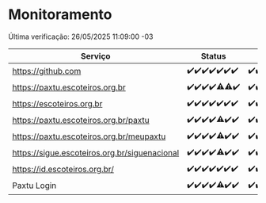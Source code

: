 # Monitoramento

Última verificação: 26/05/2025 11:09:00 -03

|Serviço|Status|Últimas 24h|
|---|---|---|
|https://github.com|<span title="2025-05-19: OK=23">✔️</span><span title="2025-05-20: OK=23">✔️</span><span title="2025-05-21: OK=23">✔️</span><span title="2025-05-22: OK=23">✔️</span><span title="2025-05-23: OK=23">✔️</span><span title="2025-05-24: OK=23">✔️</span><span title="2025-05-25: OK=14">✔️</span>|<span title="25/05/2025 12:08:00 -03 : 200">✔️</span><span title="25/05/2025 13:09:00 -03 : 200">✔️</span><span title="25/05/2025 14:07:00 -03 : 200">✔️</span><span title="25/05/2025 15:11:00 -03 : 200">✔️</span><span title="25/05/2025 16:06:00 -03 : 200">✔️</span><span title="25/05/2025 17:09:00 -03 : 200">✔️</span><span title="25/05/2025 18:07:00 -03 : 200">✔️</span><span title="25/05/2025 19:08:00 -03 : 200">✔️</span><span title="25/05/2025 20:09:00 -03 : 200">✔️</span><span title="25/05/2025 21:49:00 -03 : 200">✔️</span><span title="25/05/2025 23:40:00 -03 : 200">✔️</span><span title="26/05/2025 00:39:00 -03 : 200">✔️</span><span title="26/05/2025 01:16:00 -03 : 200">✔️</span><span title="26/05/2025 02:10:00 -03 : 200">✔️</span><span title="26/05/2025 03:14:00 -03 : 200">✔️</span><span title="26/05/2025 05:19:00 -03 : 200">✔️</span><span title="26/05/2025 06:37:00 -03 : 200">✔️</span><span title="26/05/2025 07:14:00 -03 : 200">✔️</span><span title="26/05/2025 08:07:00 -03 : 200">✔️</span><span title="26/05/2025 09:17:00 -03 : 200">✔️</span><span title="26/05/2025 10:21:00 -03 : 200">✔️</span><span title="26/05/2025 11:09:00 -03 : 200">✔️</span>|
|https://paxtu.escoteiros.org.br|<span title="2025-05-19: OK=23">✔️</span><span title="2025-05-20: OK=23">✔️</span><span title="2025-05-21: OK=23">✔️</span><span title="2025-05-22: OK=23">✔️</span><span title="2025-05-23: OK=22, Falhas=1">⚠️</span><span title="2025-05-24: OK=22, Falhas=1">⚠️</span><span title="2025-05-25: OK=14">✔️</span>|<span title="25/05/2025 12:08:00 -03 : 200">✔️</span><span title="25/05/2025 13:09:00 -03 : 200">✔️</span><span title="25/05/2025 14:07:00 -03 : 200">✔️</span><span title="25/05/2025 15:11:00 -03 : 200">✔️</span><span title="25/05/2025 16:06:00 -03 : 200">✔️</span><span title="25/05/2025 17:09:00 -03 : 200">✔️</span><span title="25/05/2025 18:07:00 -03 : 200">✔️</span><span title="25/05/2025 19:08:00 -03 : 200">✔️</span><span title="25/05/2025 20:09:00 -03 : 200">✔️</span><span title="25/05/2025 21:49:00 -03 : 200">✔️</span><span title="25/05/2025 23:40:00 -03 : 200">✔️</span><span title="26/05/2025 00:39:00 -03 : 200">✔️</span><span title="26/05/2025 01:16:00 -03 : 200">✔️</span><span title="26/05/2025 02:10:00 -03 : 200">✔️</span><span title="26/05/2025 03:14:00 -03 : 200">✔️</span><span title="26/05/2025 05:19:00 -03 : 200">✔️</span><span title="26/05/2025 06:37:00 -03 : 200">✔️</span><span title="26/05/2025 07:14:00 -03 : 200">✔️</span><span title="26/05/2025 08:07:00 -03 : 200">✔️</span><span title="26/05/2025 09:17:00 -03 : 0">❌</span><span title="26/05/2025 10:21:00 -03 : 200">✔️</span><span title="26/05/2025 11:09:00 -03 : 200">✔️</span>|
|https://escoteiros.org.br|<span title="2025-05-19: OK=23">✔️</span><span title="2025-05-20: OK=23">✔️</span><span title="2025-05-21: OK=23">✔️</span><span title="2025-05-22: OK=23">✔️</span><span title="2025-05-23: OK=23">✔️</span><span title="2025-05-24: OK=23">✔️</span><span title="2025-05-25: OK=14">✔️</span>|<span title="25/05/2025 12:08:00 -03 : 200">✔️</span><span title="25/05/2025 13:09:00 -03 : 200">✔️</span><span title="25/05/2025 14:07:00 -03 : 200">✔️</span><span title="25/05/2025 15:11:00 -03 : 200">✔️</span><span title="25/05/2025 16:06:00 -03 : 200">✔️</span><span title="25/05/2025 17:09:00 -03 : 200">✔️</span><span title="25/05/2025 18:07:00 -03 : 200">✔️</span><span title="25/05/2025 19:08:00 -03 : 200">✔️</span><span title="25/05/2025 20:09:00 -03 : 200">✔️</span><span title="25/05/2025 21:49:00 -03 : 200">✔️</span><span title="25/05/2025 23:40:00 -03 : 200">✔️</span><span title="26/05/2025 00:39:00 -03 : 200">✔️</span><span title="26/05/2025 01:16:00 -03 : 200">✔️</span><span title="26/05/2025 02:10:00 -03 : 200">✔️</span><span title="26/05/2025 03:14:00 -03 : 200">✔️</span><span title="26/05/2025 05:19:00 -03 : 200">✔️</span><span title="26/05/2025 06:37:00 -03 : 200">✔️</span><span title="26/05/2025 07:14:00 -03 : 200">✔️</span><span title="26/05/2025 08:07:00 -03 : 200">✔️</span><span title="26/05/2025 09:17:00 -03 : 200">✔️</span><span title="26/05/2025 10:21:00 -03 : 200">✔️</span><span title="26/05/2025 11:09:00 -03 : 200">✔️</span>|
|https://paxtu.escoteiros.org.br/paxtu|<span title="2025-05-19: OK=23">✔️</span><span title="2025-05-20: OK=23">✔️</span><span title="2025-05-21: OK=23">✔️</span><span title="2025-05-22: OK=23">✔️</span><span title="2025-05-23: OK=22, Falhas=1">⚠️</span><span title="2025-05-24: OK=23">✔️</span><span title="2025-05-25: OK=14">✔️</span>|<span title="25/05/2025 12:08:00 -03 : 200">✔️</span><span title="25/05/2025 13:09:00 -03 : 200">✔️</span><span title="25/05/2025 14:07:00 -03 : 200">✔️</span><span title="25/05/2025 15:11:00 -03 : 200">✔️</span><span title="25/05/2025 16:06:00 -03 : 200">✔️</span><span title="25/05/2025 17:09:00 -03 : 200">✔️</span><span title="25/05/2025 18:08:00 -03 : 200">✔️</span><span title="25/05/2025 19:08:00 -03 : 200">✔️</span><span title="25/05/2025 20:09:00 -03 : 200">✔️</span><span title="25/05/2025 21:49:00 -03 : 200">✔️</span><span title="25/05/2025 23:40:00 -03 : 200">✔️</span><span title="26/05/2025 00:39:00 -03 : 200">✔️</span><span title="26/05/2025 01:16:00 -03 : 200">✔️</span><span title="26/05/2025 02:10:00 -03 : 200">✔️</span><span title="26/05/2025 03:14:00 -03 : 200">✔️</span><span title="26/05/2025 05:19:00 -03 : 200">✔️</span><span title="26/05/2025 06:37:00 -03 : 200">✔️</span><span title="26/05/2025 07:14:00 -03 : 200">✔️</span><span title="26/05/2025 08:07:00 -03 : 200">✔️</span><span title="26/05/2025 09:17:00 -03 : 200">✔️</span><span title="26/05/2025 10:21:00 -03 : 200">✔️</span><span title="26/05/2025 11:09:00 -03 : 200">✔️</span>|
|https://paxtu.escoteiros.org.br/meupaxtu|<span title="2025-05-19: OK=23">✔️</span><span title="2025-05-20: OK=23">✔️</span><span title="2025-05-21: OK=23">✔️</span><span title="2025-05-22: OK=23">✔️</span><span title="2025-05-23: OK=22, Falhas=1">⚠️</span><span title="2025-05-24: OK=23">✔️</span><span title="2025-05-25: OK=14">✔️</span>|<span title="25/05/2025 12:08:00 -03 : 200">✔️</span><span title="25/05/2025 13:09:00 -03 : 200">✔️</span><span title="25/05/2025 14:07:00 -03 : 200">✔️</span><span title="25/05/2025 15:11:00 -03 : 200">✔️</span><span title="25/05/2025 16:06:00 -03 : 200">✔️</span><span title="25/05/2025 17:09:00 -03 : 200">✔️</span><span title="25/05/2025 18:08:00 -03 : 200">✔️</span><span title="25/05/2025 19:08:00 -03 : 200">✔️</span><span title="25/05/2025 20:09:00 -03 : 200">✔️</span><span title="25/05/2025 21:49:00 -03 : 200">✔️</span><span title="25/05/2025 23:40:00 -03 : 200">✔️</span><span title="26/05/2025 00:39:00 -03 : 200">✔️</span><span title="26/05/2025 01:16:00 -03 : 200">✔️</span><span title="26/05/2025 02:10:00 -03 : 200">✔️</span><span title="26/05/2025 03:14:00 -03 : 200">✔️</span><span title="26/05/2025 05:19:00 -03 : 200">✔️</span><span title="26/05/2025 06:37:00 -03 : 200">✔️</span><span title="26/05/2025 07:14:00 -03 : 200">✔️</span><span title="26/05/2025 08:07:00 -03 : 200">✔️</span><span title="26/05/2025 09:17:00 -03 : 200">✔️</span><span title="26/05/2025 10:21:00 -03 : 200">✔️</span><span title="26/05/2025 11:09:00 -03 : 200">✔️</span>|
|https://sigue.escoteiros.org.br/siguenacional|<span title="2025-05-19: OK=23">✔️</span><span title="2025-05-20: OK=23">✔️</span><span title="2025-05-21: OK=23">✔️</span><span title="2025-05-22: OK=23">✔️</span><span title="2025-05-23: OK=22, Falhas=1">⚠️</span><span title="2025-05-24: OK=23">✔️</span><span title="2025-05-25: OK=14">✔️</span>|<span title="25/05/2025 12:08:00 -03 : 200">✔️</span><span title="25/05/2025 13:09:00 -03 : 200">✔️</span><span title="25/05/2025 14:07:00 -03 : 200">✔️</span><span title="25/05/2025 15:11:00 -03 : 200">✔️</span><span title="25/05/2025 16:06:00 -03 : 200">✔️</span><span title="25/05/2025 17:09:00 -03 : 200">✔️</span><span title="25/05/2025 18:08:00 -03 : 200">✔️</span><span title="25/05/2025 19:08:00 -03 : 200">✔️</span><span title="25/05/2025 20:09:00 -03 : 200">✔️</span><span title="25/05/2025 21:49:00 -03 : 200">✔️</span><span title="25/05/2025 23:40:00 -03 : 200">✔️</span><span title="26/05/2025 00:39:00 -03 : 200">✔️</span><span title="26/05/2025 01:16:00 -03 : 200">✔️</span><span title="26/05/2025 02:10:00 -03 : 200">✔️</span><span title="26/05/2025 03:14:00 -03 : 200">✔️</span><span title="26/05/2025 05:19:00 -03 : 200">✔️</span><span title="26/05/2025 06:37:00 -03 : 200">✔️</span><span title="26/05/2025 07:14:00 -03 : 200">✔️</span><span title="26/05/2025 08:07:00 -03 : 200">✔️</span><span title="26/05/2025 09:17:00 -03 : 200">✔️</span><span title="26/05/2025 10:21:00 -03 : 200">✔️</span><span title="26/05/2025 11:09:00 -03 : 200">✔️</span>|
|https://id.escoteiros.org.br/|<span title="2025-05-19: OK=23">✔️</span><span title="2025-05-20: OK=23">✔️</span><span title="2025-05-21: OK=23">✔️</span><span title="2025-05-22: OK=23">✔️</span><span title="2025-05-23: OK=23">✔️</span><span title="2025-05-24: OK=23">✔️</span><span title="2025-05-25: OK=14">✔️</span>|<span title="25/05/2025 12:08:00 -03 : 200">✔️</span><span title="25/05/2025 13:09:00 -03 : 200">✔️</span><span title="25/05/2025 14:07:00 -03 : 200">✔️</span><span title="25/05/2025 15:11:00 -03 : 200">✔️</span><span title="25/05/2025 16:06:00 -03 : 200">✔️</span><span title="25/05/2025 17:09:00 -03 : 200">✔️</span><span title="25/05/2025 18:08:00 -03 : 200">✔️</span><span title="25/05/2025 19:08:00 -03 : 200">✔️</span><span title="25/05/2025 20:09:00 -03 : 200">✔️</span><span title="25/05/2025 21:49:00 -03 : 200">✔️</span><span title="25/05/2025 23:40:00 -03 : 200">✔️</span><span title="26/05/2025 00:39:00 -03 : 200">✔️</span><span title="26/05/2025 01:16:00 -03 : 200">✔️</span><span title="26/05/2025 02:10:00 -03 : 200">✔️</span><span title="26/05/2025 03:14:00 -03 : 200">✔️</span><span title="26/05/2025 05:19:00 -03 : 200">✔️</span><span title="26/05/2025 06:37:00 -03 : 200">✔️</span><span title="26/05/2025 07:14:00 -03 : 200">✔️</span><span title="26/05/2025 08:07:00 -03 : 200">✔️</span><span title="26/05/2025 09:17:00 -03 : 200">✔️</span><span title="26/05/2025 10:21:00 -03 : 200">✔️</span><span title="26/05/2025 11:09:00 -03 : 200">✔️</span>|
|Paxtu Login|<span title="2025-05-19: OK=23">✔️</span><span title="2025-05-20: OK=23">✔️</span><span title="2025-05-21: OK=23">✔️</span><span title="2025-05-22: OK=23">✔️</span><span title="2025-05-23: OK=21, Falhas=2">⚠️</span><span title="2025-05-24: OK=23">✔️</span><span title="2025-05-25: OK=14">✔️</span>|<span title="25/05/2025 12:08:00 -03 : 200">✔️</span><span title="25/05/2025 13:09:00 -03 : 200">✔️</span><span title="25/05/2025 14:07:00 -03 : 200">✔️</span><span title="25/05/2025 15:11:00 -03 : 200">✔️</span><span title="25/05/2025 16:06:00 -03 : 200">✔️</span><span title="25/05/2025 17:09:00 -03 : 200">✔️</span><span title="25/05/2025 18:08:00 -03 : 200">✔️</span><span title="25/05/2025 19:08:00 -03 : 200">✔️</span><span title="25/05/2025 20:09:00 -03 : 200">✔️</span><span title="25/05/2025 21:49:00 -03 : 200">✔️</span><span title="25/05/2025 23:40:00 -03 : 200">✔️</span><span title="26/05/2025 00:39:00 -03 : 200">✔️</span><span title="26/05/2025 01:16:00 -03 : 200">✔️</span><span title="26/05/2025 02:10:00 -03 : 200">✔️</span><span title="26/05/2025 03:14:00 -03 : 200">✔️</span><span title="26/05/2025 05:19:00 -03 : 200">✔️</span><span title="26/05/2025 06:37:00 -03 : 200">✔️</span><span title="26/05/2025 07:14:00 -03 : 200">✔️</span><span title="26/05/2025 08:07:00 -03 : 200">✔️</span><span title="26/05/2025 09:17:00 -03 : 200">✔️</span><span title="26/05/2025 10:21:00 -03 : 200">✔️</span><span title="26/05/2025 11:09:00 -03 : 200">✔️</span>|
